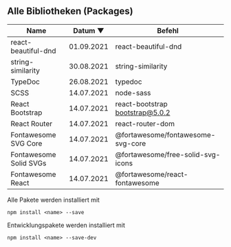 ## Alle Bibliotheken (Packages)

Name                    | Datum ▼       | Befehl
----------------------- | ------------- | --------------------------
react-beautiful-dnd	    | 01.09.2021    | react-beautiful-dnd
string-similarity       | 30.08.2021    | string-similarity
TypeDoc                 | 26.08.2021    | typedoc
SCSS                    | 14.07.2021    | node-sass
React Bootstrap         | 14.07.2021    | react-bootstrap bootstrap@5.0.2
React Router            | 14.07.2021    | react-router-dom
Fontawesome SVG Core    | 14.07.2021    | @fortawesome/fontawesome-svg-core
Fontawesome Solid SVGs  | 14.07.2021    | @fortawesome/free-solid-svg-icons
Fontawesome React       | 14.07.2021    | @fortawesome/react-fontawesome

Alle Pakete werden installiert mit

```
npm install <name> --save 
```

Entwicklungspakete werden installiert mit

```
npm install <name> --save-dev 
```
